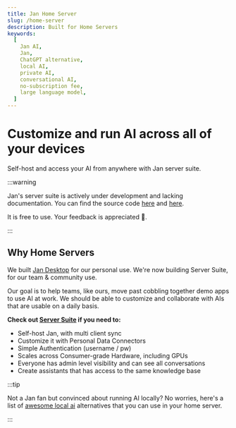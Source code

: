 ```yaml
---
title: Jan Home Server
slug: /home-server
description: Built for Home Servers
keywords:
  [
    Jan AI,
    Jan,
    ChatGPT alternative,
    local AI,
    private AI,
    conversational AI,
    no-subscription fee,
    large language model,
  ]
---
```


<head>
    <title>Jan Home Server</title>
    <meta name="description" content="Jan Home Server is built for home server deployments, allowing individuals to customize and run AI across all their devices. Self-host Jan, access it from anywhere, and collaborate with others using Jan Server Suite."/>
    <meta name="keywords" content="Jan AI, Jan, ChatGPT alternative, local AI, private AI, conversational AI, home server, self-hosted AI, personal AI"/>
    <meta property="og:title" content="Jan Home Server"/>
    <meta property="og:description" content="Jan Home Server is built for home server deployments, allowing individuals to customize and run AI across all their devices. Self-host Jan, access it from anywhere, and collaborate with others using Jan Server Suite."/>
    <meta property="og:url" content="https://yourwebsite.com/home-server"/>
    <meta name="twitter:card" content="summary"/>
    <meta name="twitter:title" content="Jan Home Server"/>
    <meta name="twitter:description" content="Jan Home Server is built for home server deployments, allowing individuals to customize and run AI across all their devices. Self-host Jan, access it from anywhere, and collaborate with others using Jan Server Suite."/>
</head>

# Customize and run AI across all of your devices

Self-host and access your AI from anywhere with Jan server suite.

:::warning

Jan's server suite is actively under development and lacking documentation.
You can find the source code [here](https://github.com/janhq/jan/tree/dev/server) and [here](https://github.com/janhq/jan/blob/dev/docker-compose.yml).

It is free to use. Your feedback is appreciated 🙏.

:::

## Why Home Servers

We built [Jan Desktop](/desktop) for our personal use. We're now building Server Suite, for our team & community use.

Our goal is to help teams, like ours, move past cobbling together demo apps to use AI at work. We should be able to customize and collaborate with AIs that are usable on a daily basis.

**Check out [Server Suite](https://github.com/janhq/jan/tree/dev/server) if you need to:**

- Self-host Jan, with multi client sync
- Customize it with Personal Data Connectors
- Simple Authentication (username / pw)
- Scales across Consumer-grade Hardware, including GPUs
- Everyone has admin level visibility and can see all conversations
- Create assistants that has access to the same knowledge base

:::tip

Not a Jan fan but convinced about running AI locally? No worries, here's a list of [awesome local ai](https://github.com/janhq/awesome-local-ai) alternatives that you can use in your home server.

:::
